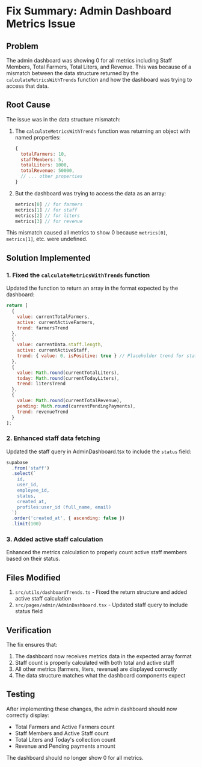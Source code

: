 # Fix Summary: Admin Dashboard Metrics Issue

## Problem
The admin dashboard was showing 0 for all metrics including Staff Members, Total Farmers, Total Liters, and Revenue. This was because of a mismatch between the data structure returned by the `calculateMetricsWithTrends` function and how the dashboard was trying to access that data.

## Root Cause
The issue was in the data structure mismatch:

1. The `calculateMetricsWithTrends` function was returning an object with named properties:
   ```javascript
   {
     totalFarmers: 10,
     staffMembers: 5,
     totalLiters: 1000,
     totalRevenue: 50000,
     // ... other properties
   }
   ```

2. But the dashboard was trying to access the data as an array:
   ```javascript
   metrics[0] // for farmers
   metrics[1] // for staff
   metrics[2] // for liters
   metrics[3] // for revenue
   ```

This mismatch caused all metrics to show 0 because `metrics[0]`, `metrics[1]`, etc. were undefined.

## Solution Implemented

### 1. Fixed the `calculateMetricsWithTrends` function
Updated the function to return an array in the format expected by the dashboard:

```javascript
return [
  {
    value: currentTotalFarmers,
    active: currentActiveFarmers,
    trend: farmersTrend
  },
  {
    value: currentData.staff.length,
    active: currentActiveStaff,
    trend: { value: 0, isPositive: true } // Placeholder trend for staff
  },
  {
    value: Math.round(currentTotalLiters),
    today: Math.round(currentTodayLiters),
    trend: litersTrend
  },
  {
    value: Math.round(currentTotalRevenue),
    pending: Math.round(currentPendingPayments),
    trend: revenueTrend
  }
];
```

### 2. Enhanced staff data fetching
Updated the staff query in AdminDashboard.tsx to include the `status` field:

```javascript
supabase
  .from('staff')
  .select(`
    id,
    user_id,
    employee_id,
    status,
    created_at,
    profiles:user_id (full_name, email)
  `)
  .order('created_at', { ascending: false })
  .limit(100)
```

### 3. Added active staff calculation
Enhanced the metrics calculation to properly count active staff members based on their status.

## Files Modified
1. `src/utils/dashboardTrends.ts` - Fixed the return structure and added active staff calculation
2. `src/pages/admin/AdminDashboard.tsx` - Updated staff query to include status field

## Verification
The fix ensures that:
1. The dashboard now receives metrics data in the expected array format
2. Staff count is properly calculated with both total and active staff
3. All other metrics (farmers, liters, revenue) are displayed correctly
4. The data structure matches what the dashboard components expect

## Testing
After implementing these changes, the admin dashboard should now correctly display:
- Total Farmers and Active Farmers count
- Staff Members and Active Staff count
- Total Liters and Today's collection count
- Revenue and Pending payments amount

The dashboard should no longer show 0 for all metrics.